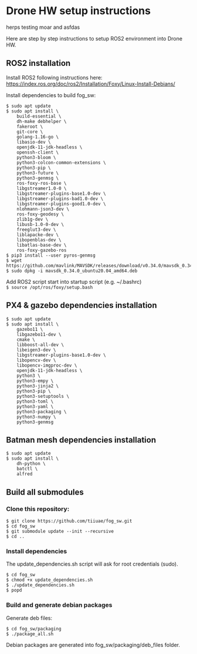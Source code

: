 # Drone HW setup instructions

herps
testing moar and asfdas

Here are step by step instructions to setup ROS2 environment into Drone HW.

## ROS2 installation

Install ROS2 following instructions here:<br>
https://index.ros.org/doc/ros2/Installation/Foxy/Linux-Install-Debians/

Install dependencies to build fog_sw:<br>
```
$ sudo apt update
$ sudo apt install \
    build-essential \
    dh-make debhelper \
    fakeroot \
    git-core \
    golang-1.16-go \
    libasio-dev \
    openjdk-11-jdk-headless \
    openssh-client \
    python3-bloom \
    python3-colcon-common-extensions \
    python3-pip \
    python3-future \
    python3-genmsg \
    ros-foxy-ros-base \
    libgstreamer1.0-0 \
    libgstreamer-plugins-base1.0-dev \
    libgstreamer-plugins-bad1.0-dev \
    libgstreamer-plugins-good1.0-dev \
    nlohmann-json3-dev \
    ros-foxy-geodesy \
    zlib1g-dev \
    libusb-1.0-0-dev \
    freeglut3-dev \
    liblapacke-dev \
    libopenblas-dev \
    libatlas-base-dev \
    ros-foxy-gazebo-ros
$ pip3 install --user pyros-genmsg
$ wget https://github.com/mavlink/MAVSDK/releases/download/v0.34.0/mavsdk_0.34.0_ubuntu20.04_amd64.deb
$ sudo dpkg -i mavsdk_0.34.0_ubuntu20.04_amd64.deb
```
Add ROS2 script start into startup script (e.g. ~/.bashrc)<br>
`$ source /opt/ros/foxy/setup.bash`


## PX4 & gazebo dependencies installation
```
$ sudo apt update
$ sudo apt install \
    gazebo11 \
    libgazebo11-dev \
    cmake \
    libboost-all-dev \
    libeigen3-dev \
    libgstreamer-plugins-base1.0-dev \
    libopencv-dev \
    libopencv-imgproc-dev \
    openjdk-11-jdk-headless \
    python3 \
    python3-empy \
    python3-jinja2 \
    python3-pip \
    python3-setuptools \
    python3-toml \
    python3-yaml \
    python3-packaging \
    python3-numpy \
    python3-genmsg

```
## Batman mesh dependencies installation
```
$ sudo apt update
$ sudo apt install \
    dh-python \
    batctl \
    alfred

```
## Build all submodules

### Clone this repository:
```
$ git clone https://github.com/tiiuae/fog_sw.git
$ cd fog_sw
$ git submodule update --init --recursive
$ cd ..
```

### Install dependencies
The update_dependencies.sh script will ask for root credentials (sudo).
```
$ cd fog_sw
$ chmod +x update_dependencies.sh
$ ./update_dependencies.sh
$ popd
```

### Build and generate debian packages

Generate deb files:
```
$ cd fog_sw/packaging
$ ./package_all.sh
```
Debian packages are generated into fog_sw/packaging/deb_files folder.
